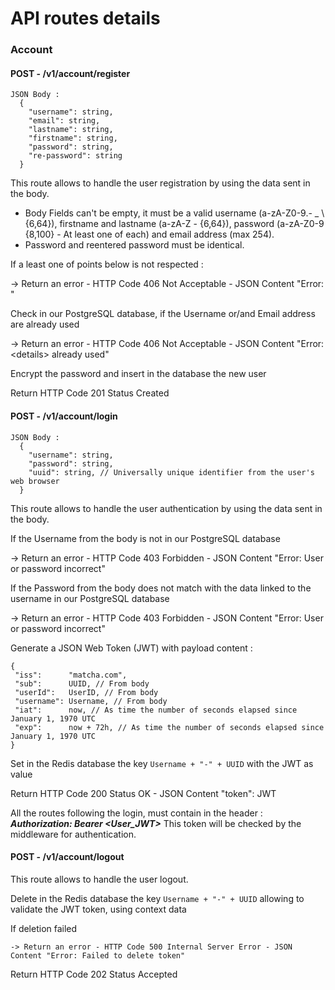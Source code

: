 # API routes details

### Account
#### POST - /v1/account/register
```
JSON Body :
  {
    "username": string,
    "email": string,
    "lastname": string,
    "firstname": string,
    "password": string,
    "re-password": string
  }
```
This route allows to handle the user registration by using the data sent in the body.
- Body Fields can't be empty, it must be a valid username (a-zA-Z0-9.- _ \\ {6,64}), firstname
and lastname (a-zA-Z - {6,64}), password (a-zA-Z0-9 {8,100} - At least one of each) and
email address (max 254).
- Password and reentered password must be identical.

If a least one of points below is not respected :

   -> Return an error - HTTP Code 406 Not Acceptable - JSON Content "Error: <error details>"

Check in our PostgreSQL database, if the Username or/and Email address are already used

   -> Return an error - HTTP Code 406 Not Acceptable - JSON Content "Error: \<details\> already used"

Encrypt the password and insert in the database the new user

Return HTTP Code 201 Status Created

#### POST - /v1/account/login
```
JSON Body :
  {
    "username": string,
    "password": string,
    "uuid": string, // Universally unique identifier from the user's web browser
  }
```
This route allows to handle the user authentication by using the data sent in the body.

If the Username from the body is not in our PostgreSQL database

   -> Return an error - HTTP Code 403 Forbidden - JSON Content "Error: User or password incorrect"

If the Password from the body does not match with the data linked to the username in our PostgreSQL database

  -> Return an error - HTTP Code 403 Forbidden - JSON Content "Error: User or password incorrect"

Generate a JSON Web Token (JWT) with payload content :

```
{
 "iss":      "matcha.com",
 "sub":      UUID, // From body
 "userId":   UserID, // From body
 "username": Username, // From body
 "iat":      now, // As time the number of seconds elapsed since January 1, 1970 UTC
 "exp":      now + 72h, // As time the number of seconds elapsed since January 1, 1970 UTC
}
```
Set in the Redis database the key `Username + "-" + UUID` with the JWT as value

Return HTTP Code 200 Status OK - JSON Content "token": JWT

All the routes following the login, must contain in the header :
**_Authorization: Bearer \<User_JWT\>_**
This token will be checked by the middleware for authentication.

#### POST - /v1/account/logout
This route allows to handle the user logout.

Delete in the Redis database the key `Username + "-" + UUID` allowing to validate the JWT token, using context data

If deletion failed

    -> Return an error - HTTP Code 500 Internal Server Error - JSON Content "Error: Failed to delete token"

Return HTTP Code 202 Status Accepted
